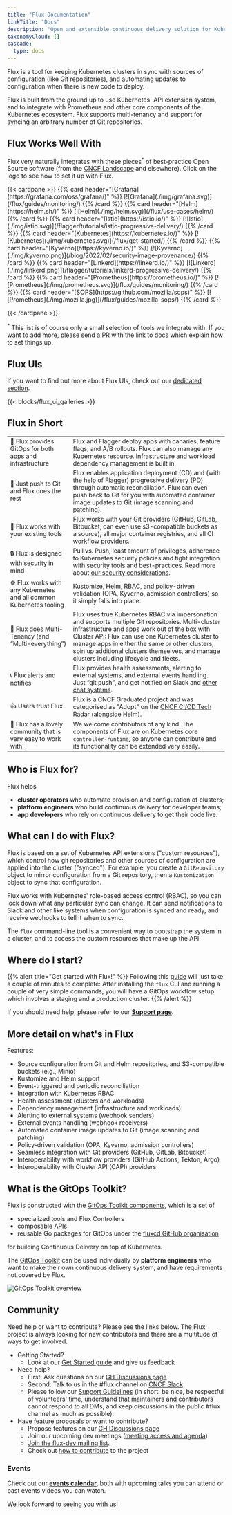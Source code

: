 ```yaml
---
title: "Flux Documentation"
linkTitle: "Docs"
description: "Open and extensible continuous delivery solution for Kubernetes."
taxonomyCloud: []
cascade:
  type: docs
---
```


Flux is a tool for keeping Kubernetes clusters in sync with sources of
configuration (like Git repositories), and automating updates to
configuration when there is new code to deploy.

Flux is built from the ground up to use Kubernetes'
API extension system, and to integrate with Prometheus and other core
components of the Kubernetes ecosystem. Flux supports
multi-tenancy and support for syncing an arbitrary number of Git
repositories.

## Flux Works Well With

Flux very naturally integrates with these pieces<sup>*</sup> of best-practice Open Source software (from the [CNCF Landscape](https://landscape.cncf.io/) and elsewhere). Click on the logo to see how to set it up with Flux.

<div class="works-well-with">
{{< cardpane >}}
{{% card header="[Grafana](https://grafana.com/oss/grafana/)" %}}
[![Grafana](./img/grafana.svg)](/flux/guides/monitoring/)
{{% /card %}}
{{% card header="[Helm](https://helm.sh/)" %}}
[![Helm](./img/helm.svg)](/flux/use-cases/helm/)
{{% /card %}}
{{% card header="[Istio](https://istio.io/)" %}}
[![Istio](./img/istio.svg)](/flagger/tutorials/istio-progressive-delivery/)
{{% /card %}}
{{% card header="[Kubernetes](https://kubernetes.io/)" %}}
[![Kubernetes](./img/kubernetes.svg)](/flux/get-started/)
{{% /card %}}
{{% card header="[Kyverno](https://kyverno.io/)" %}}
[![Kyverno](./img/kyverno.png)](/blog/2022/02/security-image-provenance/)
{{% /card %}}
{{% card header="[Linkerd](https://linkerd.io/)" %}}
[![Linkerd](./img/linkerd.png)](/flagger/tutorials/linkerd-progressive-delivery/)
{{% /card %}}
{{% card header="[Prometheus](https://prometheus.io/)" %}}
[![Prometheus](./img/prometheus.svg)](/flux/guides/monitoring/)
{{% /card %}}
{{% card header="[SOPS](https://github.com/mozilla/sops)" %}}
[![Prometheus](./img/mozilla.jpg)](/flux/guides/mozilla-sops/)
{{% /card %}}

{{< /cardpane >}}
</div>

<sup>*</sup> This list is of course only a small selection of tools we integrate with. If you want to add more, please send a PR with the link to docs which explain how to set things up.

## Flux UIs

If you want to find out more about Flux UIs, check out our [dedicated section](/ecosystem/#flux-uis--guis).

{{< blocks/flux_ui_galleries >}}

## Flux in Short

<!-- borrowed from ./content/en/_index.html -->

|     |     |
| --- | --- |
| 🤝 Flux provides GitOps for both apps and infrastructure | Flux and Flagger deploy apps with canaries, feature flags, and A/B rollouts. Flux can also manage any Kubernetes resource. Infrastructure and workload dependency management is built in. |
| 🤖 Just push to Git and Flux does the rest | Flux enables application deployment (CD) and (with the help of Flagger) progressive delivery (PD) through automatic reconciliation. Flux can even push back to Git for you with automated container image updates to Git (image scanning and patching). |
| 🔩 Flux works with your existing tools | Flux works with your Git providers (GitHub, GitLab, Bitbucket, can even use s3-compatible buckets as a source), all major container registries, and all CI workflow providers. |
| 🔒 Flux is designed with security in mind | Pull vs. Push, least amount of privileges, adherence to Kubernetes security policies and tight integration with security tools and best-practices. Read more about [our security considerations](/flux/security). |
| ☸️ Flux works with any Kubernetes and all common Kubernetes tooling |  Kustomize, Helm, RBAC, and policy-driven validation (OPA, Kyverno, admission controllers) so it simply falls into place. |
| 🤹 Flux does Multi-Tenancy (and “Multi-everything”) | Flux uses true Kubernetes RBAC via impersonation and supports multiple Git repositories. Multi-cluster infrastructure and apps work out of the box with Cluster API: Flux can use one Kubernetes cluster to manage apps in either the same or other clusters, spin up additional clusters themselves, and manage clusters including lifecycle and fleets. |
| 📞 Flux alerts and notifies | Flux provides health assessments, alerting to external systems, and external events handling. Just “git push”, and get notified on Slack and [other chat systems](/flux/components/notification/provider/). |
| 👍 Users trust Flux | Flux is a CNCF Graduated project and was categorised as "Adopt" on the [CNCF CI/CD Tech Radar](https://radar.cncf.io/2020-06-continuous-delivery) (alongside Helm). |
| 💖 Flux has a lovely community that is very easy to work with! | We welcome contributors of any kind. The components of Flux are on Kubernetes core `controller-runtime`, so anyone can contribute and its functionality can be extended very easily. |

## Who is Flux for?

Flux helps

- **cluster operators** who automate provision and configuration of clusters;
- **platform engineers** who build continuous delivery for developer teams;
- **app developers** who rely on continuous delivery to get their code live.

## What can I do with Flux?

Flux is based on a set of Kubernetes API extensions ("custom
resources"), which control how git repositories and other sources of
configuration are applied into the cluster ("synced").
For example, you create a `GitRepository` object to mirror
configuration from a Git repository, then a `Kustomization` object to
sync that configuration.

Flux works with Kubernetes' role-based access control (RBAC), so you
can lock down what any particular sync can change. It can send
notifications to Slack and other like systems when configuration is
synced and ready, and receive webhooks to tell it when to sync.

The `flux` command-line tool is a convenient way to bootstrap the
system in a cluster, and to access the custom resources that make up
the API.

## Where do I start?

{{% alert title="Get started with Flux!" %}}
Following this [guide](get-started/) will just take a couple of minutes to complete:
After installing the `flux` CLI and running a couple of very simple commands,
you will have a GitOps workflow setup which involves a staging and a production cluster.
{{% /alert %}}

If you should need help, please refer to our **[Support page](/support/)**.

## More detail on what's in Flux

Features:

- Source configuration from Git and Helm repositories, and
  S3-compatible buckets (e.g., Minio)
- Kustomize and Helm support
- Event-triggered and periodic reconciliation
- Integration with Kubernetes RBAC
- Health assessment (clusters and workloads)
- Dependency management (infrastructure and workloads)
- Alerting to external systems (webhook senders)
- External events handling (webhook receivers)
- Automated container image updates to Git (image scanning and patching)
- Policy-driven validation (OPA, Kyverno, admission controllers)
- Seamless integration with Git providers (GitHub, GitLab, Bitbucket)
- Interoperability with workflow providers (GitHub Actions, Tekton, Argo)
- Interoperability with Cluster API (CAPI) providers

## What is the GitOps Toolkit?

Flux is constructed with the [GitOps Toolkit components](components/), which is a set of

- specialized tools and Flux Controllers
- composable APIs
- reusable Go packages for GitOps under the [fluxcd GitHub organisation](https://github.com/fluxcd)

for building Continuous Delivery on top of Kubernetes.

The [GitOps Toolkit](components/) can be used individually by **platform
engineers** who want to make their own continuous delivery system, and
have requirements not covered by Flux.

![GitOps Toolkit overview](/img/diagrams/gitops-toolkit.png)

## Community

Need help or want to contribute? Please see the links below. The Flux project is always looking for
new contributors and there are a multitude of ways to get involved.

- Getting Started?
  - Look at our [Get Started guide](get-started/) and give us feedback
- Need help?
  - First: Ask questions on our [GH Discussions page](https://github.com/fluxcd/flux2/discussions)
  - Second: Talk to us in the #flux channel on [CNCF Slack](https://slack.cncf.io/)
  - Please follow our [Support Guidelines](/support/)
      (in short: be nice, be respectful of volunteers' time, understand that maintainers and
      contributors cannot respond to all DMs, and keep discussions in the public #flux channel as much as possible).
- Have feature proposals or want to contribute?
  - Propose features on our [GH Discussions page](https://github.com/fluxcd/flux2/discussions)
  - Join our upcoming dev meetings ([meeting access and agenda](https://docs.google.com/document/d/1l_M0om0qUEN_NNiGgpqJ2tvsF2iioHkaARDeh6b70B0/view))
  - [Join the flux-dev mailing list](https://lists.cncf.io/g/cncf-flux-dev).
  - Check out [how to contribute](/contributing) to the project

### Events

Check out our **[events calendar](/#calendar)**,
both with upcoming talks you can attend or past events videos you can watch.

We look forward to seeing you with us!
